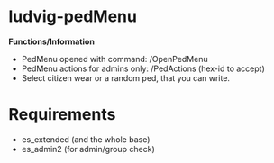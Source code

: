 # ludvig-pedMenu

**Functions/Information**

- PedMenu opened with command: /OpenPedMenu
- PedMenu actions for admins only: /PedActions (hex-id to accept)
- Select citizen wear or a random ped, that you can write.

# Requirements

- es_extended (and the whole base)
- es_admin2 (for admin/group check)
